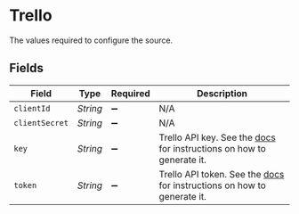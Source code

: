 # Trello

The values required to configure the source.


## Fields

| Field                                                                                                                                                                              | Type                                                                                                                                                                               | Required                                                                                                                                                                           | Description                                                                                                                                                                        |
| ---------------------------------------------------------------------------------------------------------------------------------------------------------------------------------- | ---------------------------------------------------------------------------------------------------------------------------------------------------------------------------------- | ---------------------------------------------------------------------------------------------------------------------------------------------------------------------------------- | ---------------------------------------------------------------------------------------------------------------------------------------------------------------------------------- |
| `clientId`                                                                                                                                                                         | *String*                                                                                                                                                                           | :heavy_minus_sign:                                                                                                                                                                 | N/A                                                                                                                                                                                |
| `clientSecret`                                                                                                                                                                     | *String*                                                                                                                                                                           | :heavy_minus_sign:                                                                                                                                                                 | N/A                                                                                                                                                                                |
| `key`                                                                                                                                                                              | *String*                                                                                                                                                                           | :heavy_minus_sign:                                                                                                                                                                 | Trello API key. See the <a href="https://developer.atlassian.com/cloud/trello/guides/rest-api/authorization/#using-basic-oauth">docs</a> for instructions on how to generate it.   |
| `token`                                                                                                                                                                            | *String*                                                                                                                                                                           | :heavy_minus_sign:                                                                                                                                                                 | Trello API token. See the <a href="https://developer.atlassian.com/cloud/trello/guides/rest-api/authorization/#using-basic-oauth">docs</a> for instructions on how to generate it. |